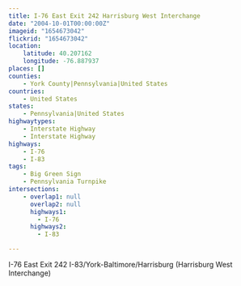 ```yaml
---
title: I-76 East Exit 242 Harrisburg West Interchange
date: "2004-10-01T00:00:00Z"
imageid: "1654673042"
flickrid: "1654673042"
location:
    latitude: 40.207162
    longitude: -76.887937
places: []
counties:
    - York County|Pennsylvania|United States
countries:
    - United States
states:
    - Pennsylvania|United States
highwaytypes:
    - Interstate Highway
    - Interstate Highway
highways:
    - I-76
    - I-83
tags:
    - Big Green Sign
    - Pennsylvania Turnpike
intersections:
    - overlap1: null
      overlap2: null
      highways1:
        - I-76
      highways2:
        - I-83

---
```

I-76 East Exit 242 I-83/York-Baltimore/Harrisburg (Harrisburg West Interchange)